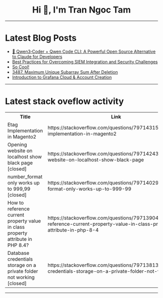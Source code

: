 <h1 align="center">Hi 👋, I'm Tran Ngoc Tam</h1>

---

# Latest Blog Posts 
<!-- BLOG-POST-LIST:START -->
- [🚀 Qwen3‑Coder + Qwen Code CLI: A Powerful Open Source Alternative to Claude for Developers](https://dev.to/poojan_vig_0c5a3a104afc31/qwen3-coder-qwen-code-cli-a-powerful-open-source-alternative-to-claude-for-developers-2j45)
- [Best Practices for Overcoming SIEM Integration and Security Challenges](https://dev.to/kapusto/best-practices-for-overcoming-siem-integration-and-security-challenges-531l)
- [So Cool!](https://dev.to/assosam_ocr/so-cool-11ka)
- [3487. Maximum Unique Subarray Sum After Deletion](https://dev.to/mdarifulhaque/3487-maximum-unique-subarray-sum-after-deletion-5d7g)
- [Introduction to Grafana Cloud &amp; Account Creation](https://dev.to/srinivasuluparanduru/introduction-to-grafana-cloud-account-creation-514)
<!-- BLOG-POST-LIST:END -->

---

# Latest stack oveflow activity
<table>
  <tr><th>Title</th><th>Link</th></tr>
  <!-- STACKOVERFLOW:START --><tr><td>Etag Implementation in Magento2</td><td>https://stackoverflow.com/questions/79714315/etag-implementation-in-magento2</td></tr><tr><td>Opening website on localhost show black page [closed]</td><td>https://stackoverflow.com/questions/79714243/opening-website-on-localhost-show-black-page</td></tr><tr><td>number_format only works up to 999,99 [closed]</td><td>https://stackoverflow.com/questions/79714029/number-format-only-works-up-to-999-99</td></tr><tr><td>How to reference current property value in class property attribute in PHP 8.4?</td><td>https://stackoverflow.com/questions/79713904/how-to-reference-current-property-value-in-class-property-attribute-in-php-8-4</td></tr><tr><td>Database credentials storage on a private folder not working [closed]</td><td>https://stackoverflow.com/questions/79713813/database-credentials-storage-on-a-private-folder-not-working</td></tr><!-- STACKOVERFLOW:END -->
</table>

---


